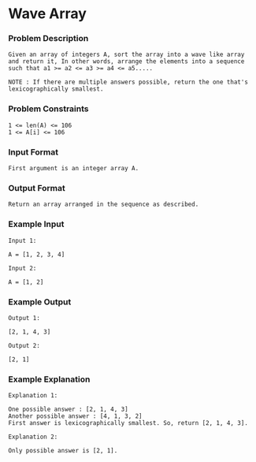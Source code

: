 

# Wave Array
### Problem Description
```
Given an array of integers A, sort the array into a wave like array and return it, In other words, arrange the elements into a sequence such that a1 >= a2 <= a3 >= a4 <= a5.....

NOTE : If there are multiple answers possible, return the one that's lexicographically smallest.
```


### Problem Constraints
```
1 <= len(A) <= 106
1 <= A[i] <= 106
```


### Input Format
```
First argument is an integer array A.
````


### Output Format
```
Return an array arranged in the sequence as described.
```


### Example Input
```
Input 1:

A = [1, 2, 3, 4]

Input 2:

A = [1, 2]
```

### Example Output
```
Output 1:

[2, 1, 4, 3]

Output 2:

[2, 1]
```

### Example Explanation
```
Explanation 1:

One possible answer : [2, 1, 4, 3]
Another possible answer : [4, 1, 3, 2]
First answer is lexicographically smallest. So, return [2, 1, 4, 3].

Explanation 2:

Only possible answer is [2, 1].
```